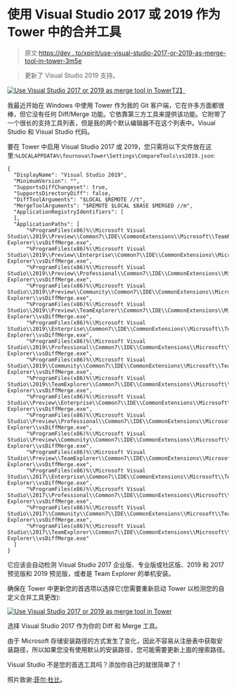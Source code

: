 # 使用 Visual Studio 2017 或 2019 作为 Tower 中的合并工具

> 原文:[https://dev . to/xpirit/use-visual-studio-2017-or-2019-as-merge-tool-in-tower-3m5e](https://dev.to/xpirit/use-visual-studio-2017-or-2019-as-merge-tool-in-tower-3m5e)

> 更新了 Visual Studio 2019 支持。

[![Use Visual Studio 2017 or 2019 as merge tool in Tower](../Images/6b15ae2f1b9f283e86e6e90c7e62f334.png)T2】](https://res.cloudinary.com/practicaldev/image/fetch/s--dRNEtA8I--/c_limit%2Cf_auto%2Cfl_progressive%2Cq_auto%2Cw_880/https://jessehouwing.net/content/images/2018/07/19340354430_4329b4584e_k.jpg)

我最近开始在 Windows 中使用 Tower 作为我的 Git 客户端，它在许多方面都很棒，但它没有任何 Diff/Merge 功能。它依靠第三方工具来提供该功能。它附带了一个很长的支持工具列表，但是我的两个默认编辑器不在这个列表中。Visual Studio 和 Visual Studio 代码。

要在 Tower 中启用 Visual Studio 2017 或 2019，您只需将以下文件放在这里:`%LOCALAPPDATA%\fournova\Tower\Settings\CompareTools\vs2019.json`:

```
{
  "DisplayName": "Visual Studio 2019",
  "MinimumVersion": "",
  "SupportsDiffChangeset": true,
  "SupportsDirectoryDiff": false,
  "DiffToolArguments": "$LOCAL $REMOTE //t",
  "MergeToolArguments": "$REMOTE $LOCAL $BASE $MERGED //m",
  "ApplicationRegistryIdentifiers": [
  ],
  "ApplicationPaths": [
      "%ProgramFiles(x86)%\\Microsoft Visual Studio\\2019\\Preview\\Common7\\IDE\\CommonExtensions\\Microsoft\\TeamFoundation\\Team Explorer\\vsDiffMerge.exe",
      "%ProgramFiles(x86)%\\Microsoft Visual Studio\\2019\\Preview\\Enterprise\\Common7\\IDE\\CommonExtensions\\Microsoft\\TeamFoundation\\Team Explorer\\vsDiffMerge.exe",
      "%ProgramFiles(x86)%\\Microsoft Visual Studio\\2019\\Preview\\Professional\\Common7\\IDE\\CommonExtensions\\Microsoft\\TeamFoundation\\Team Explorer\\vsDiffMerge.exe",
      "%ProgramFiles(x86)%\\Microsoft Visual Studio\\2019\\Preview\\Community\\Common7\\IDE\\CommonExtensions\\Microsoft\\TeamFoundation\\Team Explorer\\vsDiffMerge.exe",  
      "%ProgramFiles(x86)%\\Microsoft Visual Studio\\2019\\Preview\\TeamExplorer\\Common7\\IDE\\CommonExtensions\\Microsoft\\TeamFoundation\\Team Explorer\\vsDiffMerge.exe",  
      "%ProgramFiles(x86)%\\Microsoft Visual Studio\\2019\\Enterprise\\Common7\\IDE\\CommonExtensions\\Microsoft\\TeamFoundation\\Team Explorer\\vsDiffMerge.exe",
      "%ProgramFiles(x86)%\\Microsoft Visual Studio\\2019\\Professional\\Common7\\IDE\\CommonExtensions\\Microsoft\\TeamFoundation\\Team Explorer\\vsDiffMerge.exe",
      "%ProgramFiles(x86)%\\Microsoft Visual Studio\\2019\\Community\\Common7\\IDE\\CommonExtensions\\Microsoft\\TeamFoundation\\Team Explorer\\vsDiffMerge.exe",
      "%ProgramFiles(x86)%\\Microsoft Visual Studio\\2019\\TeamExplorer\\Common7\\IDE\\CommonExtensions\\Microsoft\\TeamFoundation\\Team Explorer\\vsDiffMerge.exe",
      "%ProgramFiles(x86)%\\Microsoft Visual Studio\\Preview\\Enterprise\\Common7\\IDE\\CommonExtensions\\Microsoft\\TeamFoundation\\Team Explorer\\vsDiffMerge.exe",
      "%ProgramFiles(x86)%\\Microsoft Visual Studio\\Preview\\Professional\\Common7\\IDE\\CommonExtensions\\Microsoft\\TeamFoundation\\Team Explorer\\vsDiffMerge.exe",
      "%ProgramFiles(x86)%\\Microsoft Visual Studio\\Preview\\Community\\Common7\\IDE\\CommonExtensions\\Microsoft\\TeamFoundation\\Team Explorer\\vsDiffMerge.exe",  
      "%ProgramFiles(x86)%\\Microsoft Visual Studio\\Preview\\TeamExplorer\\Common7\\IDE\\CommonExtensions\\Microsoft\\TeamFoundation\\Team Explorer\\vsDiffMerge.exe",  
      "%ProgramFiles(x86)%\\Microsoft Visual Studio\\2017\\Enterprise\\Common7\\IDE\\CommonExtensions\\Microsoft\\TeamFoundation\\Team Explorer\\vsDiffMerge.exe",
      "%ProgramFiles(x86)%\\Microsoft Visual Studio\\2017\\Professional\\Common7\\IDE\\CommonExtensions\\Microsoft\\TeamFoundation\\Team Explorer\\vsDiffMerge.exe",
      "%ProgramFiles(x86)%\\Microsoft Visual Studio\\2017\\Community\\Common7\\IDE\\CommonExtensions\\Microsoft\\TeamFoundation\\Team Explorer\\vsDiffMerge.exe",
      "%ProgramFiles(x86)%\\Microsoft Visual Studio\\2017\\TeamExplorer\\Common7\\IDE\\CommonExtensions\\Microsoft\\TeamFoundation\\Team Explorer\\vsDiffMerge.exe"
  ]
} 
```

它应该会自动检测 Visual Studio 2017 企业版、专业版或社区版、2019 和 2017 预览版和 2019 预览版，或者是 Team Explorer 的单机安装。

确保在 Tower 中更新您的首选项以选择它(您需要重新启动 Tower 以检测您的自定义合并工具更改):

[![Use Visual Studio 2017 or 2019 as merge tool in Tower](../Images/344ca480d42b4b3856bd236e6175ea8a.png)](https://res.cloudinary.com/practicaldev/image/fetch/s--ZV91T3s6--/c_limit%2Cf_auto%2Cfl_progressive%2Cq_auto%2Cw_880/https://jessehouwing.net/content/images/2018/07/image-13.png) 

<figcaption>选择 Visual Studio 2017 作为你的 Diff 和 Merge 工具。</figcaption>

由于 Microsoft 存储安装路径的方式发生了变化，因此不容易从注册表中获取安装路径，所以如果您没有使用默认的安装路径，您可能需要更新上面的搜索路径。

Visual Studio 不是您的首选工具吗？添加你自己的就很简单了！

照片致谢:[菲尔·杜比](https://www.flickr.com/photos/126654539@N08/19340354430)。